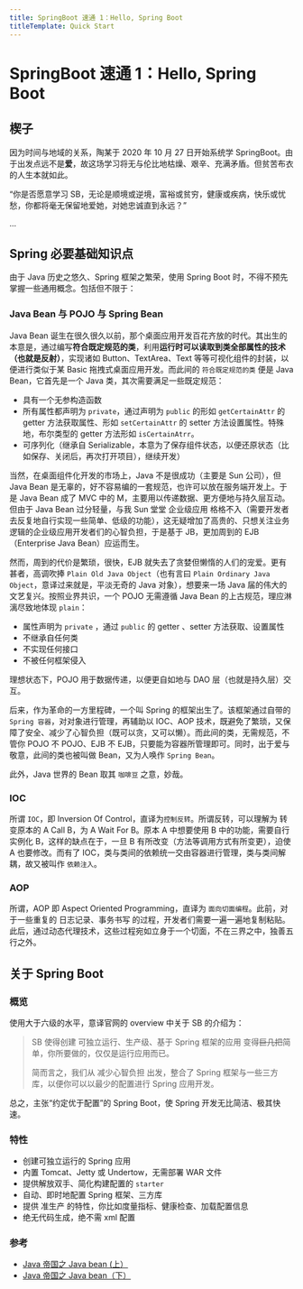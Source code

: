 ```yaml
---
title: SpringBoot 速通 1：Hello, Spring Boot
titleTemplate: Quick Start
---
```

# SpringBoot 速通 1：Hello, Spring Boot


## 楔子

因为时间与地域的关系，陶某于 2020 年 10 月 27 日开始系统学 SpringBoot。由于出发点远不是**爱**，故这场学习将无与伦比地枯燥、艰辛、充满矛盾。但贫苦布衣的人生本就如此。

“你是否愿意学习 SB，无论是顺境或逆境，富裕或贫穷，健康或疾病，快乐或忧愁，你都将毫无保留地爱她，对她忠诚直到永远？”

...

## Spring 必要基础知识点

由于 Java 历史之悠久、Spring 框架之繁荣，使用 Spring Boot 时，不得不预先掌握一些通用概念。包括但不限于：

### Java Bean 与 POJO 与 Spring Bean

Java Bean 诞生在很久很久以前，那个桌面应用开发百花齐放的时代。其出生的本意是，通过编写**符合既定规范的类**，利用**运行时可以读取到类全部属性的技术（也就是反射）**，实现诸如 Button、TextArea、Text 等等可视化组件的封装，以便进行类似于某 Basic 拖拽式桌面应用开发。而此间的 `符合既定规范的类` 便是 Java Bean，它首先是一个 Java 类，其次需要满足一些既定规范：

- 具有一个无参构造函数
- 所有属性都声明为 `private`，通过声明为 `public` 的形如 `getCertainAttr` 的 getter 方法获取属性、形如 `setCertainAttr` 的 setter 方法设置属性。特殊地，布尔类型的 getter 方法形如 `isCertainAtrr`。
- 可序列化（继承自 Serializable，本意为了保存组件状态，以便还原状态（比如保存、关闭后，再次打开项目），继续开发）

当然，在桌面组件化开发的市场上，Java 不是很成功（主要是 Sun 公司），但 Java Bean 是无辜的，好不容易编的一套规范，也许可以放在服务端开发上。于是 Java Bean 成了 MVC 中的 M，主要用以传递数据、更方便地与持久层互动。但由于 Java Bean 过分轻量，与我 Sun 堂堂 企业级应用 格格不入（需要开发者去反复地自行实现一些简单、低级的功能），这无疑增加了高贵的、只想关注业务逻辑的企业级应用开发者们的心智负担，于是基于 JB，更加周到的 EJB（Enterprise Java Bean）应运而生。

然而，周到的代价是繁琐，很快，EJB 就失去了贪婪但懒惰的人们的宠爱。更有甚者，高调吹捧 `Plain Old Java Object`（也有言曰 `Plain Ordinary Java Object`，意译过来就是，平淡无奇的 Java 对象），想要来一场 Java 届的伟大的文艺复兴。按照业界共识，一个 POJO 无需遵循 Java Bean 的上古规范，理应淋漓尽致地体现 `plain`：

- 属性声明为 `private` ，通过 `public` 的 getter 、setter 方法获取、设置属性
- 不继承自任何类
- 不实现任何接口
- 不被任何框架侵入

理想状态下，POJO 用于数据传递，以便更自如地与 DAO 层（也就是持久层）交互。

后来，作为革命的一方里程碑，一个叫 Spring 的框架出生了。该框架通过自带的 `Spring 容器`，对对象进行管理，再辅助以 IOC、AOP 技术，既避免了繁琐，又保障了安全、减少了心智负担（既可以贪，又可以懒）。而此间的类，无需规范，不管你 POJO 不 POJO、EJB 不 EJB，只要能为容器所管理即可。同时，出于爱与敬意，此间的类也被叫做 Bean，又为人唤作 `Spring Bean`。

此外，Java 世界的 Bean 取其 `咖啡豆` 之意，妙哉。

### IOC

所谓 `IOC`，即 Inversion Of Control，直译为`控制反转`。所谓反转，可以理解为 转变原本的 A Call B，为 A Wait For B。原本 A 中想要使用 B 中的功能，需要自行实例化 B，这样的缺点在于，一旦 B 有所改变（方法等调用方式有所变更），迫使 A 也要修改。而有了 IOC，类与类间的依赖统一交由容器进行管理，类与类间解耦，故又被叫作 `依赖注入`。

### AOP

所谓，AOP 即 Aspect Oriented Programming，直译为 `面向切面编程`。此前，对于一些重复的 日志记录、事务书写 的过程，开发者们需要一遍一遍地复制粘贴。此后，通过动态代理技术，这些过程宛如立身于一个切面，不在三界之中，独善五行之外。

## 关于 Spring Boot

### 概览

使用大于六级的水平，意译官网的 overview 中关于 SB 的介绍为：

> SB 使得创建 可独立运行、生产级、基于 Spring 框架的应用 变得~~巨几把~~简单，你所要做的，仅仅是运行应用而已。
>
> 简而言之，我们从 减少心智负担 出发，整合了 Spring 框架与一些三方库，以便你可以以最少的配置进行 Spring 应用开发。

总之，主张“约定优于配置”的 Spring Boot，使 Spring 开发无比简洁、极其快速。

### 特性

- 创建可独立运行的 Spring 应用
- 内置 Tomcat、Jetty 或 Undertow，无需部署 WAR 文件
- 提供解放双手、简化构建配置的 `starter`
- 自动、即时地配置 Spring 框架、三方库
- 提供 准生产 的特性，你比如度量指标、健康检查、加载配置信息
- 绝无代码生成，绝不需 xml 配置

### 参考

- [Java 帝国之 Java bean (上）](https://mp.weixin.qq.com/s?__biz=MzAxOTc0NzExNg==&mid=2665513115&idx=1&sn=da30cf3d3f163d478748fcdf721b6414#rd)
- [Java 帝国之 Java bean（下）](https://mp.weixin.qq.com/s?__biz=MzAxOTc0NzExNg==&mid=2665513118&idx=1&sn=487fefb8fa7efd59de6f37043eb21799#rd)
